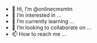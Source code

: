 - 👋 Hi, I’m @onlinecmsmtn
- 👀 I’m interested in ...
- 🌱 I’m currently learning ...
- 💞️ I’m looking to collaborate on ...
- 📫 How to reach me ...

<!---
onlinecmsmtn/onlinecmsmtn is a ✨ special ✨ repository because its `README.md` (this file) appears on your GitHub profile.
You can click the Preview link to take a look at your changes.
--->
